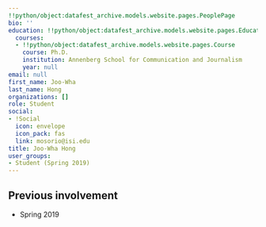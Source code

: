 ```yaml
---
!!python/object:datafest_archive.models.website.pages.PeoplePage
bio: ''
education: !!python/object:datafest_archive.models.website.pages.Education
  courses:
  - !!python/object:datafest_archive.models.website.pages.Course
    course: Ph.D.
    institution: Annenberg School for Communication and Journalism
    year: null
email: null
first_name: Joo-Wha
last_name: Hong
organizations: []
role: Student
social:
- !Social
  icon: envelope
  icon_pack: fas
  link: mosorio@isi.edu
title: Joo-Wha Hong
user_groups:
- Student (Spring 2019)
---
```



## Previous involvement

* Spring 2019

